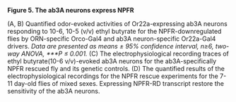 **Figure 5. The ab3A neurons express NPFR**

(A, B) Quantified odor-evoked activities of Or22a-expressing ab3A neurons responding to 10-6, 10-5 (v/v) ethyl butyrate for the NPFR-downregulated flies by ORN-specific Orco-Gal4 and ab3A neuron-specific Or22a-Gal4 drivers. _Data are presented as means ± 95% confidence interval, n≥6, two-way ANOVA, \*\*\*P ≤ 0.001._
(C) The electrophysiological recording traces of ethyl butyrate(10-6 v/v)-evoked ab3A neurons for the ab3A-specifically NPFR rescued fly and its genetic controls.
(D) The quantified results of the electrophysiological recordings for the NPFR rescue experiments for the 7-11 day-old flies of mixed sexes. Expressing NPFR-RD transcript restore the sensitivity of the ab3A neurons.
